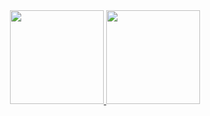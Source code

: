 <!-- Dados gerais do perfil, linguas mais usadas e comits, stars, PR's, etc. -->

<div align="center">
  <a href="https://github.com/jixatos">
  <img height="150em" src="https://github-readme-stats.vercel.app/api?username=jixatos&show_icons=true&theme=midnight-purple&include_all_commits=true&count_private=true"/>
  <img height="150em" src="https://github-readme-stats.vercel.app/api/top-langs/?username=jixatos&layout=compact&langs_count=7&theme=midnight-purple"/>
</div>
  
<!-- Dados gerais do perfil, linguas mais usadas e comits, stars, PR's, etc. -->

<!-- Snake -->
  

<!-- Snake -->
